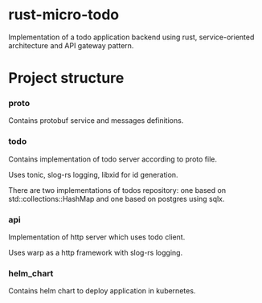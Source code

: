 # rust-micro-todo

Implementation of a todo application backend using rust, service-oriented architecture and API gateway pattern.

# Project structure

### proto

Contains protobuf service and messages definitions.

### todo

Contains implementation of todo server according to proto file.

Uses tonic, slog-rs logging, libxid for id generation.

There are two implementations of todos repository: one based on std::collections::HashMap and one based on postgres using sqlx.

### api

Implementation of http server which uses todo client.

Uses warp as a http framework with slog-rs logging.

### helm_chart

Contains helm chart to deploy application in kubernetes.